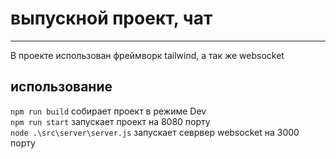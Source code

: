 # выпускной проект, чат
____
В проекте использован фреймворк tailwind, а так же websocket
## использование
`npm run build` собирает проект в режиме Dev <br>
`npm run start` запускает проект на 8080 порту <br>
`node .\src\server\server.js` запускает севрвер websocket на 3000 порту
